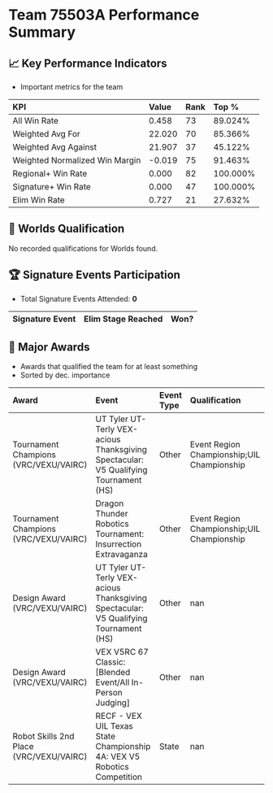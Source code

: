 # Team 75503A Performance Summary

## 📈 Key Performance Indicators
- Important metrics for the team

| KPI | Value | Rank | Top % |
|:---|:-----|:----|:-----|
| All Win Rate | 0.458 | 73 | 89.024% |
| Weighted Avg For | 22.020 | 70 | 85.366% |
| Weighted Avg Against | 21.907 | 37 | 45.122% |
| Weighted Normalized Win Margin | -0.019 | 75 | 91.463% |
| Regional+ Win Rate | 0.000 | 82 | 100.000% |
| Signature+ Win Rate | 0.000 | 47 | 100.000% |
| Elim Win Rate | 0.727 | 21 | 27.632% |


## 🎯 Worlds Qualification
No recorded qualifications for Worlds found.

## 🏆 Signature Events Participation
- Total Signature Events Attended: **0**

| Signature Event | Elim Stage Reached | Won? |
|:----------------|:-------------------|:----|


## 🥇 Major Awards
- Awards that qualified the team for at least something
- Sorted by dec. importance

| Award | Event | Event Type | Qualification |
|:------|:------|:-----------|:--------------|
| Tournament Champions (VRC/VEXU/VAIRC) | UT Tyler UT-Terly VEX-acious Thanksgiving Spectacular: V5 Qualifying Tournament (HS) | Other | Event Region Championship;UIL Championship |
| Tournament Champions (VRC/VEXU/VAIRC) | Dragon Thunder Robotics Tournament: Insurrection Extravaganza | Other | Event Region Championship;UIL Championship |
| Design Award (VRC/VEXU/VAIRC) | UT Tyler UT-Terly VEX-acious Thanksgiving Spectacular: V5 Qualifying Tournament (HS) | Other | nan |
| Design Award (VRC/VEXU/VAIRC) | VEX V5RC 67 Classic: [Blended Event/All In-Person Judging] | Other | nan |
| Robot Skills 2nd Place (VRC/VEXU/VAIRC) | RECF - VEX UIL Texas State Championship 4A: VEX V5 Robotics Competition | State | nan |

